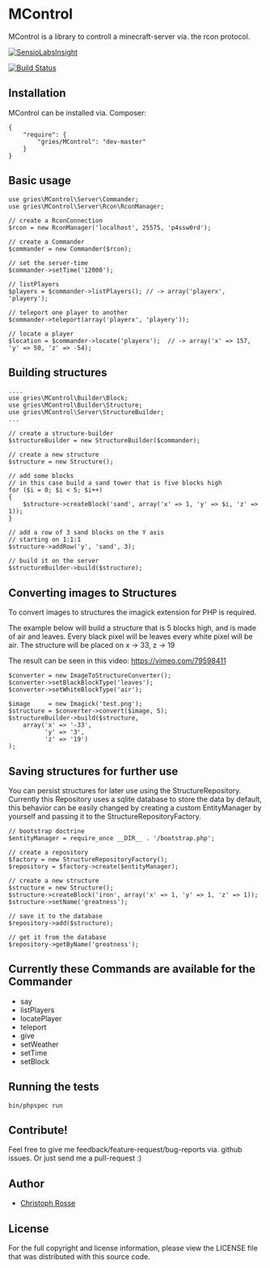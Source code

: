 MControl
========

MControl is a library to controll a minecraft-server via. the rcon protocol.

[![SensioLabsInsight](https://insight.sensiolabs.com/projects/33bb71fa-7445-42bd-a1e4-02f956b73ccc/big.png)](https://insight.sensiolabs.com/projects/33bb71fa-7445-42bd-a1e4-02f956b73ccc)

[![Build Status](https://travis-ci.org/gries/MControl.png?branch=master)](https://travis-ci.org/gries/MControl)

Installation
------------

MControl can be installed via. Composer:

    {
        "require": {
            "gries/MControl": "dev-master"
        }
    }

Basic usage
-----------
    use gries\MControl\Server\Commander;
    use gries\MControl\Server\Rcon\RconManager;

    // create a RconConnection
    $rcon = new RconManager('localhost', 25575, 'p4ssw0rd');

    // create a Commander
    $commander = new Commander($rcon);

    // set the server-time
    $commander->setTime('12000');

    // listPlayers
    $players = $commander->listPlayers(); // -> array('playerx', 'playery');

    // teleport one player to another
    $commander->teleport(array('playerx', 'playery'));

    // locate a player
    $location = $commander->locate('playerx');  // -> array('x' => 157, 'y' => 50, 'z' => -54);

Building structures
-------------------

    ....
    use gries\MControl\Builder\Block;
    use gries\MControl\Builder\Structure;
    use gries\MControl\Server\StructureBuilder;
    ...

    // create a structure-builder
    $structureBuilder = new StructureBuilder($commander);

    // create a new structure
    $structure = new Structure();

    // add some blocks
    // in this case build a sand tower that is five blocks high
    for ($i = 0; $i < 5; $i++)
    {
        $structure->createBlock('sand', array('x' => 1, 'y' => $i, 'z' => 1));
    }

    // add a row of 3 sand blocks on the Y axis
    // starting on 1:1:1
    $structure->addRow('y', 'sand', 3);

    // build it on the server
    $structureBuilder->build($structure);

Converting images to Structures
-------------------------------
To convert images to structures the imagick extension for PHP is required.

The example below will build a structure that is 5 blocks high, and is made of air and leaves.
Every black pixel will be leaves every white pixel will be air. The structure will be placed on x -> 33, z -> 19

The result can be seen in this video: https://vimeo.com/79598411

    $converter = new ImageToStructureConverter();
    $converter->setBlackBlockType('leaves');
    $converter->setWhiteBlockType('air');

    $image     = new Imagick('test.png');
    $structure = $converter->convert($image, 5);
    $structureBuilder->build($structure,
        array('x' => '-33',
              'y' => '3',
              'z' => '19')
    );

Saving structures for further use
---------------------------------
You can persist structures for later use using the StructureRepository.
Currently this Repository uses a sqlite database to store the data by default,
this behavior can be easily changed by creating a custom EntityManager by yourself
and passing it to the StructureRepositoryFactory.

    // bootstrap doctrine
    $entityManager = require_once __DIR__ . '/bootstrap.php';

    // create a repository
    $factory = new StructureRepositoryFactory();
    $repository = $factory->create($entityManager);

    // create a new structure
    $structure = new Structure();
    $structure->createBlock('iron', array('x' => 1, 'y' => 1, 'z' => 1));
    $structure->setName('greatness');

    // save it to the database
    $repository->add($structure);

    // get it from the database
    $repository->getByName('greatness');

Currently these Commands are available for the Commander
-------------------------------------------------------

- say
- listPlayers
- locatePlayer
- teleport
- give
- setWeather
- setTime
- setBlock


Running the tests
-----------------
    bin/phpspec run

Contribute!
-----------
Feel free to give me feedback/feature-request/bug-reports via. github issues.
Or just send me a pull-request :)


Author
------

- [Christoph Rosse](http://twitter.com/griesx)

License
-------

For the full copyright and license information, please view the LICENSE file that was distributed with this source code.
